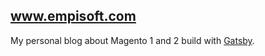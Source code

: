 ## www.empisoft.com

My personal blog about Magento 1 and 2 build with [Gatsby](https://www.gatsbyjs.org/).
